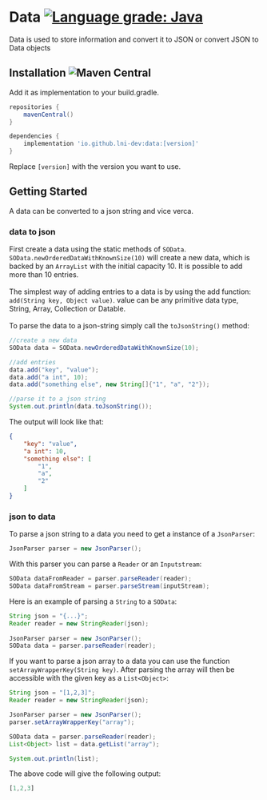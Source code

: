 # Data [![Language grade: Java](https://img.shields.io/lgtm/grade/java/g/Lni-Energy-dev/data.svg?logo=lgtm&logoWidth=18)](https://lgtm.com/projects/g/Lni-Energy-dev/data/context:java)
Data is used to store information and convert it to JSON
or convert JSON to Data objects


## Installation ![Maven Central](https://img.shields.io/maven-central/v/io.github.lni-dev/data?label=current%20newest%20version%3A%20)
Add it as implementation to your build.gradle. 
```groovy
repositories {
    mavenCentral()
}

dependencies {
    implementation 'io.github.lni-dev:data:[version]'
}
```
Replace `[version]` with the version you want to use.

## Getting Started
A data can be converted to a json string and vice verca.
### data to json
First create a data using the static methods of `SOData`. `SOData.newOrderedDataWithKnownSize(10)` will create a new
data, which is backed by an `ArrayList` with the initial capacity 10. It is possible to add more than 10 entries.
<br><br>
The simplest way of adding entries to a data is by using the add function: `add(String key, Object value)`.
value can be any primitive data type, String, Array, Collection or Datable.
<br><br>
To parse the data to a json-string simply call the `toJsonString()` method:
```java
//create a new data
SOData data = SOData.newOrderedDataWithKnownSize(10);

//add entries
data.add("key", "value");
data.add("a int", 10);
data.add("something else", new String[]{"1", "a", "2"});

//parse it to a json string
System.out.println(data.toJsonString());
```

The output will look like that:
```json
{
	"key": "value",
	"a int": 10,
	"something else": [
		"1",
		"a",
		"2"
	]
}
```

### json to data
To parse a json string to a data you need to get a instance of a `JsonParser`:
```java
JsonParser parser = new JsonParser();
```
With this parser you can parse a `Reader` or an `Inputstream`:
```java
SOData dataFromReader = parser.parseReader(reader);
SOData dataFromStream = parser.parseStream(inputStream);
```
Here is an example of parsing a `String` to a `SOData`:
```java
String json = "{...}";
Reader reader = new StringReader(json);
        
JsonParser parser = new JsonParser();
SOData data = parser.parseReader(reader);
```
If you want to parse a json array to a data you can use the function `setArrayWrapperKey(String key)`. After parsing the
array will then be accessible with the given key as a `List<Object>`:
```java
String json = "[1,2,3]";
Reader reader = new StringReader(json);

JsonParser parser = new JsonParser();
parser.setArrayWrapperKey("array");

SOData data = parser.parseReader(reader);
List<Object> list = data.getList("array");

System.out.println(list);
```
The above code will give the following output:
```js
[1,2,3]
```
